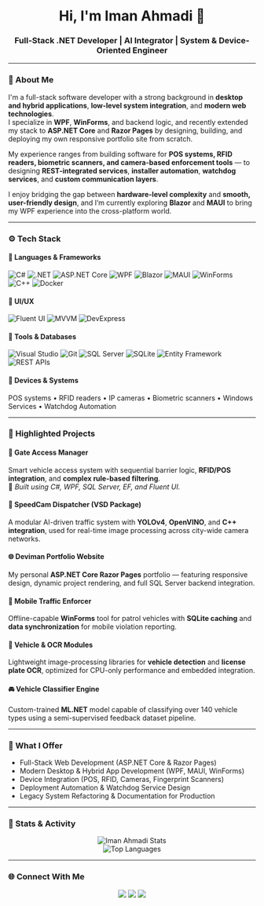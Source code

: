 <h1 align="center">Hi, I'm Iman Ahmadi 👋</h1>
<h3 align="center">Full-Stack .NET Developer | AI Integrator | System & Device-Oriented Engineer</h3>

---

### 🧠 About Me

I'm a full-stack software developer with a strong background in **desktop and hybrid applications**, **low-level system integration**, and **modern web technologies**.  
I specialize in **WPF**, **WinForms**, and backend logic, and recently extended my stack to **ASP.NET Core** and **Razor Pages** by designing, building, and deploying my own responsive portfolio site from scratch.

My experience ranges from building software for **POS systems, RFID readers, biometric scanners, and camera-based enforcement tools** — to designing **REST-integrated services**, **installer automation**, **watchdog services**, and **custom communication layers**.

I enjoy bridging the gap between **hardware-level complexity** and **smooth, user-friendly design**, and I’m currently exploring **Blazor** and **MAUI** to bring my WPF experience into the cross-platform world.

---

### ⚙️ Tech Stack

#### 💼 Languages & Frameworks
![C#](https://img.shields.io/badge/C%23-239120?style=for-the-badge&logo=csharp&logoColor=white)
![.NET](https://img.shields.io/badge/.NET-512BD4?style=for-the-badge&logo=dotnet&logoColor=white)
![ASP.NET Core](https://img.shields.io/badge/ASP.NET_Core-512BD4?style=for-the-badge&logo=dotnet&logoColor=white)
![WPF](https://img.shields.io/badge/WPF-5C2D91?style=for-the-badge&logo=windows&logoColor=white)
![Blazor](https://img.shields.io/badge/Blazor-512BD4?style=for-the-badge&logo=blazor&logoColor=white)
![MAUI](https://img.shields.io/badge/MAUI-512BD4?style=for-the-badge&logo=dotnet&logoColor=white)
![WinForms](https://img.shields.io/badge/WinForms-5C2D91?style=for-the-badge&logo=dotnet&logoColor=white)
![C++](https://img.shields.io/badge/C++-00599C?style=for-the-badge&logo=cplusplus&logoColor=white)
![Docker](https://img.shields.io/badge/Docker-2496ED?style=for-the-badge&logo=docker&logoColor=white)

#### 🧩 UI/UX
![Fluent UI](https://img.shields.io/badge/Fluent_UI-0078D4?style=for-the-badge&logo=microsoft&logoColor=white)
![MVVM](https://img.shields.io/badge/MVVM-0078D4?style=for-the-badge&logo=microsoft&logoColor=white)
![DevExpress](https://img.shields.io/badge/DevExpress-FF7F00?style=for-the-badge&logo=devexpress&logoColor=white)

#### 🧠 Tools & Databases
![Visual Studio](https://img.shields.io/badge/Visual_Studio-5C2D91?style=for-the-badge&logo=visualstudio&logoColor=white)
![Git](https://img.shields.io/badge/Git-F05032?style=for-the-badge&logo=git&logoColor=white)
![SQL Server](https://img.shields.io/badge/SQL_Server-CC2927?style=for-the-badge&logo=microsoftsqlserver&logoColor=white)
![SQLite](https://img.shields.io/badge/SQLite-003B57?style=for-the-badge&logo=sqlite&logoColor=white)
![Entity Framework](https://img.shields.io/badge/Entity_Framework-512BD4?style=for-the-badge&logo=dotnet&logoColor=white)
![REST APIs](https://img.shields.io/badge/REST_APIs-25A162?style=for-the-badge&logo=postman&logoColor=white)

#### 🔧 Devices & Systems
POS systems • RFID readers • IP cameras • Biometric scanners • Windows Services • Watchdog Automation

---

### 🚀 Highlighted Projects

#### 🧩 **Gate Access Manager**
Smart vehicle access system with sequential barrier logic, **RFID/POS integration**, and **complex rule-based filtering**.  
🧠 *Built using C#, WPF, SQL Server, EF, and Fluent UI.*

#### 🧠 **SpeedCam Dispatcher (VSD Package)**
A modular AI-driven traffic system with **YOLOv4**, **OpenVINO**, and **C++ integration**, used for real-time image processing across city-wide camera networks.

#### 🌐 **Deviman Portfolio Website**
My personal **ASP.NET Core Razor Pages** portfolio — featuring responsive design, dynamic project rendering, and full SQL Server backend integration.

#### 🚓 **Mobile Traffic Enforcer**
Offline-capable **WinForms** tool for patrol vehicles with **SQLite caching** and **data synchronization** for mobile violation reporting.

#### 🧮 **Vehicle & OCR Modules**
Lightweight image-processing libraries for **vehicle detection** and **license plate OCR**, optimized for CPU-only performance and embedded integration.

#### 🚘 **Vehicle Classifier Engine**
Custom-trained **ML.NET** model capable of classifying over 140 vehicle types using a semi-supervised feedback dataset pipeline.

---

### 🎯 What I Offer
- Full-Stack Web Development (ASP.NET Core & Razor Pages)  
- Modern Desktop & Hybrid App Development (WPF, MAUI, WinForms)  
- Device Integration (POS, RFID, Cameras, Fingerprint Scanners)  
- Deployment Automation & Watchdog Service Design  
- Legacy System Refactoring & Documentation for Production  

---

### 🧩 Stats & Activity

<p align="center">
  <img src="https://github-readme-stats.vercel.app/api?username=DevimanAI&show_icons=true&theme=tokyonight" alt="Iman Ahmadi Stats" />
  <br />
  <img src="https://github-readme-stats.vercel.app/api/top-langs/?username=DevimanAI&layout=compact&theme=tokyonight" alt="Top Languages" />
</p>

---

### 🌐 Connect With Me
<p align="center">
  <a href="https://deviman.ir"><img src="https://img.shields.io/badge/Website-deviman.ir-1f1f1f?style=for-the-badge&logo=google-chrome&logoColor=white" /></a>
  <a href="mailto:deviman.ai@gmail.com"><img src="https://img.shields.io/badge/Email-deviman.ai@gmail.com-D14836?style=for-the-badge&logo=gmail&logoColor=white" /></a>
  <a href="https://www.linkedin.com/in/devimanai"><img src="https://img.shields.io/badge/LinkedIn-Iman_Ahmadi-0A66C2?style=for-the-badge&logo=linkedin&logoColor=white" /></a>
</p>
